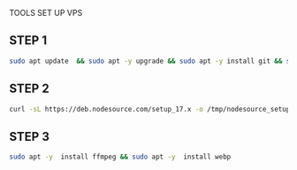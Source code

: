 TOOLS SET UP VPS

## STEP 1
```sh
sudo apt update  && sudo apt -y upgrade && sudo apt -y install git && sudo apt -y install python3-pip && sudo apt -y  install imagemagick
```

## STEP 2
```sh
curl -sL https://deb.nodesource.com/setup_17.x -o /tmp/nodesource_setup.sh && sudo bash /tmp/nodesource_setup.sh && sudo apt -y install nodejs
```

## STEP 3
```sh
sudo apt -y  install ffmpeg && sudo apt -y  install webp
```
